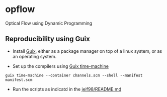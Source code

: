 # opflow
Optical Flow using Dynamic Programming

## Reproducibility using Guix

- Install [Guix](https://guix.gnu.org/en/download/), either as a package
manager on top of a linux system, or as an operating system.

- Set up the compilers using
[Guix time-machine](https://guix.gnu.org/manual/en/html_node/Invoking-guix-time_002dmachine.html)
```
guix time-machine --container channels.scm --shell --manifest manifest.scm 
```

- Run the scripts as indicatd in the [jeif98/README.md](jeif98/README.md)
